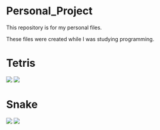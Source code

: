 # Personal_Project

This repository is for my personal files.

These files were created while I was studying programming. 

# Tetris

<img src= "https://user-images.githubusercontent.com/36218264/41274985-6004c050-6e5a-11e8-8bde-9a43bf899d08.PNG">
<img src = "https://user-images.githubusercontent.com/36218264/41274989-62339b44-6e5a-11e8-9bb7-92ca829b91ac.PNG">

# Snake

<img src = "https://user-images.githubusercontent.com/36218264/41275190-0df6ab38-6e5b-11e8-97bb-f6d6eba19d87.PNG">
<img src = "https://user-images.githubusercontent.com/36218264/41275195-103ec696-6e5b-11e8-89cb-6f53d48ae208.PNG">
